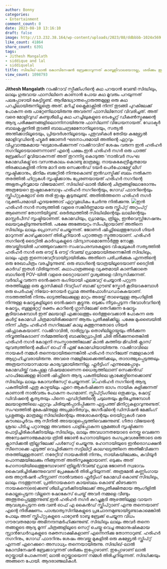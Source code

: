 ```yaml
---
author: Bonny
categories:
- Entertainment
comment_count: 0
date: 2023-08-10 13:16:10
draft: false
image: http://13.232.38.164/wp-content/uploads/2023/08/ddbbbb-1024x569.jpg
like_count: 41864
share_count: 6391
tags:
- Jithesh Mangalath
- siddique and lal
- siddiquelal
title: സിദ്ധിഖ്-ലാൽ കോമ്പിനേഷൻ ബ്രേക്കാവുന്നത് കാബൂളിവാലയോടല്ല, ശരിക്കും ഇപ്പോഴാണ്
view_count: 1098793
---
```


**Jithesh Mangalath** റാംജിറാവ് സ്പീക്കിംഗിന്റെ കഥ പറയാൻ വേണ്ടി സിദ്ധിഖും, ലാലും ഗുരുവായ ഫാസിലിനെ കാണാൻ പോയ കഥ മൂവരും പറയുന്നത് പലപ്പോഴായി കേട്ടിട്ടുണ്ട്. ആദിമദ്ധ്യാന്തപ്പൊരുത്തമുള്ള ഒരു കഥ പറച്ചിലായിരുന്നില്ലത്രെ അത്. മറിച്ച് ക്ലൈമാക്സിൽ നിന്ന് തുടങ്ങി പുറകിലേക്ക് പോകുന്ന ഒരു പാറ്റേണിലായിരുന്നു അവരന്ന് ഫാസിലിനോട് വിവരിച്ചത്. അത് വരെ മോളിവുഡ് കണ്ടുശീലിച്ച കഥ പറച്ചിലുകളുടെ ടെംപ്ലേറ്റ് ഡീകൺസ്ട്രക്ഷന്റെ ആദ്യ പരീക്ഷണങ്ങളിലൊന്നിനായിരുന്നു ഫാസിലന്ന് വിധേയനായത്. [](http://13.232.38.164/wp-content/uploads/2023/08/cssss-1.jpg) ഡോക്ടർ ബാലകൃഷ്ണനിൽ തുടങ്ങി ബാലചന്ദ്രമേനോനിലൂടെയും, സത്യൻ അന്തിക്കാടിലൂടെയും, പ്രിയദർശനിലൂടെയും പുതുവഴികൾ തേടിയ കമേഴ്സ്യൽ മോളിവുഡിന്റെ ഹ്യൂമർ ജോണർ ഘടനാപരമായി അതിന്റെ ഏറ്റവും വിപ്ലവാത്മകമായ ഘട്ടമാരംഭിക്കുന്നത് റാംജിറാവിന് ശേഷം വരുന്ന ഇൻ ഹരിഹർ നഗറിലൂടെയാണെന്നാണ് എന്റെ പക്ഷം.ഇൻ ഹരിഹർ നഗർ ഒരു പാത്ത് ബ്രേക്കിംഗ് മൂവിയാകുന്നത് അത് തുറന്നിട്ടു കൊടുത്ത 'നാൽവർ സംഘ കോമഡികളു'ടെ വസന്തകാലം കൊണ്ടു മാത്രമല്ല. നായകകേന്ദ്രീകൃതമായ തിരക്കഥകളിൽ നിന്നു മാറി ഒരു സെക്കൻഡ് ടയർ പെർഫോമേഴ്സ് ലീഗ് സൃഷ്ടിക്കാനും, മിനിമം ബജറ്റിൽ നിന്നുകൊണ്ട് ഇൻഡസ്ട്രിക്ക് ബലം നൽകുന്ന തരത്തിൽ ഹിറ്റുകൾ സൃഷ്ടിക്കാനും പ്രേരണയായത് ഹരിഹർ നഗറിന്റെ അഭൂതപൂർവ്വമായ വിജയമാണ്. സിദ്ധിഖ്-ലാൽ ടീമിന്റെ ചിത്രങ്ങളിലോരോന്നും അത്രയേറെ ഇഷ്ടമാകുമ്പോഴും ഹരിഹർ നഗറിന്റെയും, ഗോഡ് ഫാദറിന്റെയും സ്ക്രിപ്റ്റുകളോട് ഒരു തരി ഇഷ്ടം കൂടുതലുണ്ട്. അതിൽത്തന്നെ ഹരിഹർ നഗർ വ്യക്തിപരമായി ഹൃദയത്തോട് ഏറ്റവുമധികം ചേർന്നു നിൽക്കുന്നു. [![](http://13.232.38.164/wp-content/uploads/2023/08/ddbbbb-1024x569.jpg)](http://13.232.38.164/wp-content/uploads/2023/08/ddbbbb.jpg)ഇൻ ഹരിഹർ നഗർ സത്യത്തിൽ വളരെ സങ്കീർണ്ണമായ ഒരു സ്ക്രിപ്റ്റ് അറ്റംപ്റ്റ് ആണെന്ന് തോന്നിയിട്ടുണ്ട്. ഒരർത്ഥത്തിൽ സിദ്ധിഖിന്റെയും ലാലിന്റെയും മാസ്റ്റർപീസ് സൃഷ്ടിയാണത്. കോമഡിയും, ഡ്രാമയും, ത്രില്ലും, ഇൻവെസ്റ്റിഗേഷനും ലെയറുകളിടുന്നുണ്ടതിൽ. പക്ഷേ അങ്ങേയറ്റം സിംപിളായാണ് അതിനെ സിദ്ധിഖും ലാലും പ്രൊസസ് ചെയ്യുന്നത്. ജോണർ ഷിഫ്റ്റിലെത്തുമ്പോൾ ഗിയർ മാറുന്നത് കാഴ്ച്ചക്കാരന് തിരിച്ചറിയാൻ പറ്റാത്തത്ര സ്മൂത്തായാണ്. ഹരിഹർ നഗറിന്റെ ടൈറ്റിൽ കാർഡുകളുടെ വിന്യാസമൊന്നോർത്തു നോക്കൂ. അവയ്ക്കിടയിൽ പറഞ്ഞുവെക്കുന്ന സംഭവപരമ്പരകളുടെ വിഷ്വലുകൾ സത്യത്തിൽ ഹരിഹർ നഗർ ഒരു ഔട്ട് & ഔട്ട് റിവഞ്ച് ഡ്രാമയായിരുന്നെങ്കിൽ സിദ്ധിഖും, ലാലും എത്ര ഇന്നൊവേറ്റീവായിട്ടായിരിക്കും അതിനെ പരിചരിക്കുക എന്നതിന്റെ ഒരു രേഖാചിത്രം വരച്ചിടുന്നുണ്ട്. ഒരു ബാഗിന്റെ യാത്രയിലൂടെയാണ് ടൈറ്റിൽ കാർഡ് ഇതൾ വിരിയുന്നത്. കഥാപാത്രങ്ങളെ വ്യക്തമായി കാണിക്കാതെ ബാഗിന്റെ POV-യിൽ വളരെ ടൈറ്റായാണ് ദൃശ്യങ്ങളെ വിന്യസിക്കുന്നത്. വർദ്ധിച്ചു വരുന്ന ടെൻഷനെ ഭംഗിയായി എലവേറ്റ് ചെയ്യാൻ പറ്റുന്ന തരത്തിലുള്ള ഒരു ക്ലാസിക്കലി റിവറ്റിംഗ് ബാക്ക് ഗ്രൗണ്ട് സ്കോർ കൂടിയാകുമ്പോൾ ഒരു പെർഫക്ട് നിയോ-നോയർ ഡ്രാമ അൺഫോൾഡഡാകുകയാണ്. നടത്തത്തിൽ നിന്നും ഓട്ടത്തിലേക്കുള്ള മാറ്റം അരയ്ക്ക് താഴെയുള്ള ആംഗിളിൽ നിന്നുള്ള ഷോട്ടുകളിലൂടെ ടെൻഷനെ കൂട്ടുന്നു. ഒടുക്കം നീട്ടപ്പെടുന്ന റിവോൾവറിന്റെ ഷോട്ടും, ബുള്ളറ്റേറ്റ് രക്തം കാറിന്റെ ഗ്ലാസിലേക്ക് തെറിക്കുന്ന ഷോട്ടും കൂടിയാകുമ്പോൾ ഇത് മലയാളി എക്കാലത്തും ഓർത്തുവെക്കാൻ പോകുന്ന ഒരു കൾട്ട് കോമഡി ചിത്രമായിരിക്കുമെന്ന് ആരും പ്രതീക്ഷിക്കില്ല. പക്ഷേ മുംബൈയിൽ നിന്ന് ചിത്രം ഹരിഹർ നഗറിലേക്ക് കാലു കുത്തുന്നതോടെ ഗിയർ ഷിഫ്റ്റാകുകയാണ്. റാംജിറാവിൽ, ദാരിദ്ര്യവും തൊഴിലില്ലായ്മയും തീർക്കുന്ന നിവൃത്തികേടാണ് നർമ്മത്തിന്റെ ബാക്ക്ഡ്രോപ്പിൽ ചിരി തീർക്കുന്നതെങ്കിൽ ഹരിഹർ നഗർ കോളനി സംസ്കാരത്തിലേക്ക് കാൽ കുത്തിയ മിഡിൽ ക്ലാസ് യുവത്വത്തിന്റെ കമിംഗ് ഓഫ് ദി ഏജ് കോമഡിയായിരുന്നു. റാംജിറാവിലെ നായകർ നമ്മൾ തന്നെയായിരുന്നെങ്കിൽ ഹരിഹർ നഗറിലേത് നമ്മളാകാൻ ആഗ്രഹിച്ചവരായിരുന്നു. അവരെ നമ്മളിലേക്കെത്തിക്കലും, താദാത്മ്യപ്പെടുത്തലും അത്രയനായാസമായ കാര്യവുമായിരുന്നില്ല. ഫ്ലർട്ടിംഗ് എന്നുമെപ്പോഴും കോമഡിയ്ക്ക് വകുപ്പുള്ള വിഷയമാണെന്ന ധൈര്യത്തിലാണ് സെക്കൻഡ് ഹാഫിലേക്കുള്ള ടോൺ ഷിഫ്റ്റിനെ ആദ്യ പകുതിയിലെ ക്രാക്കേഴ്സിനെക്കൊണ്ട് സിദ്ധിഖും ലാലും കോമ്പൻസേറ്റ് ചെയ്യുന്നത്. [![](http://13.232.38.164/wp-content/uploads/2023/08/fwwe.jpg)](http://13.232.38.164/wp-content/uploads/2023/08/fwwe.jpg)ഹരിഹർ നഗറിന്റെ ആദ്യ പകുതിയിൽ ഏതു കാഴ്ചയിലും ഏറെ ആകർഷിക്കുന്ന ഭാഗം നായിക കുളിക്കുന്നത് കാണാൻ നാൽവരും പോകുന്ന രംഗമാണ്. സ്ക്രിപ്റ്റിംഗിലെ ഒതുക്കവും, ഷോട്ട് ഡിവിഷന്റെ കൃത്യതയും പിന്നെ എഡിറ്റിങ്ങിന്റെ ചടുലതയും കൂടിച്ചേരുമ്പോൾ മലയാളത്തിലെ ഏറ്റവും ചിരിയുൽപ്പാദിപ്പിക്കുന്ന എട്ടുപത്ത് മിനിറ്റുകളാവുന്നുണ്ടത്. സംഘത്തിൽ മുകേഷിനുള്ള അപ്രമാദിത്വവും, ജഗദീഷിന്റെ ഡിസിഷൻ മേക്കിംഗ് പ്രശ്നങ്ങളും മാത്രമല്ല സിദ്ധിഖിന്റെയും അശോകന്റെയും ട്രെയിറ്റുകൾ വരെ കൗശലപൂർവം ആ സീനിൽ അടയാളപ്പെടുത്തിവെക്കുന്നുണ്ട്. ഗീതാ വിജയന്റെ ശ്രദ്ധ പിടിച്ചു പറ്റാനുള്ള അവരുടെ പാളിപ്പോകുന്ന ശ്രമങ്ങൾ സൃഷ്ടിക്കുന്ന പൊട്ടിച്ചിരികൾക്കിടയിലും സിദ്ധിഖും, ലാലും അവധാനതയോടെ നെയ്തു വെക്കുന്ന അന്വേഷണാത്മകമായ ത്രിൽ ജോൺ ഹോനായിയുടെ രംഗപ്രവേശത്തോടെ ഒരു ക്ലാസിക്കൽ ത്രില്ലറിലേക്ക് പൾസേറ്റ് ചെയ്യുന്നു. ഹോനായിയുടെ ഇൻട്രൊഡക്ഷൻ സീനൊക്കെ എടുത്ത് വെച്ചിരിക്കുന്ന സട്ടിലിറ്റി കാലഘട്ടത്തിനെ അതിജീവിക്കുന്ന തരത്തിലുള്ളതാണ്. നരേറ്റീവ് നായകരിൽ നിന്നും, നായികയിലേക്കും, കവിയൂർ പൊന്നമ്മയിലേക്കും നീങ്ങുന്നത് അതിസൂക്ഷ്മമായാണ്. ഒടുക്കം അത് ഹോനായിയിലെത്തുമ്പോഴാണ് ത്രില്ലർ/റിവഞ്ച് ഡ്രാമ ജോണർ സ്വഭാവം കൈവരിച്ചിരിക്കുന്നുവെന്ന് പ്രേക്ഷകൻ തിരിച്ചറിയുന്നത്. അത്രമേൽ കണ്ണിംഗായ ഒരു അറ്റൻഷൻ ഹീസ്റ്റാണ് നാൽവരുടെ ഫ്ലർട്ടിംഗ് കോമഡി കൊണ്ട് സിദ്ധിഖും, ലാലും നടത്തുന്നത്. പ്രതിനായകനെ കായബലം കൊണ്ട് കീഴടക്കുന്ന നായകനെ(രെ)ക്കണ്ട് ശീലിച്ചവർക്കിടയിലേക്ക് അപ്രതീക്ഷിതമായ ആംഗിളിൽ കൊല്ലപ്പെടുന്ന വില്ലനെ ഷോകേസ് ചെയ്ത് അവർ നമ്മളെ വീണ്ടും അത്ഭുതപ്പെടുത്തുന്നുണ്ട്.ഇൻ ഹരിഹർ നഗർ കുറച്ചുകൂടി ആഴത്തിലുള്ള വായന ആവശ്യപ്പെടുന്ന ഒരു വൺ ഓഫ് എ കൈൻഡ് സ്ക്രിപ്റ്റാണ് എന്നു തന്നെയാണ് എന്റെ നിരീക്ഷണം. പാശ്ചാത്യസിനിമകളുടെ പ്രചോദനമുണ്ടായിട്ടുണ്ടാകാമെങ്കിൽ പോലും അത് സ്ക്രിപ്റ്റുകളുടെ പാറ്റേൺ ടാബൂ ബ്രേക്ക് ചെയ്യുന്ന വിധം ഗൗരവതരമായ അഭിനന്ദനമർഹിക്കുന്നുണ്ട്. സിദ്ധിഖും ലാലും അവർ തന്നെ തങ്ങളുടെ ആദ്യ മൂന്ന് ചിത്രങ്ങളിലൂടെ സെറ്റ് ചെയ്തു വെച്ച അമാനുഷികമായ സ്റ്റാൻഡേർഡുകളുടെ രക്തസാക്ഷികളാണ് എന്നെനിക്കു തോന്നാറുണ്ട്. ഹരിഹർ നഗറിനും, ഗോഡ് ഫാദറിനും ശേഷം അവയ്ക്കു മുകളിൽ ഒരു കമേഴ്സ്യൽ സ്ക്രിപ്റ്റ് എന്നത് ഏറെക്കുറെ അസാധ്യം തന്നെയായിരുന്നു. സിദ്ധിഖ്-ലാൽ കോമ്പിനേഷൻ ബ്രേക്കാവുന്നത് ശരിക്കും ഇപ്പോഴാണ്. ഇപ്പോഴാണ് ലാൽ ഒറ്റയ്ക്കായി പോകുന്നത്; ലാൽ ഒറ്റയ്ക്കായെന്ന് നമ്മൾ തിരിച്ചറിയുന്നത്. സിദ്ധിക്കയും അങ്ങനെ പോയി. ആദരാഞ്ജലികൾ.